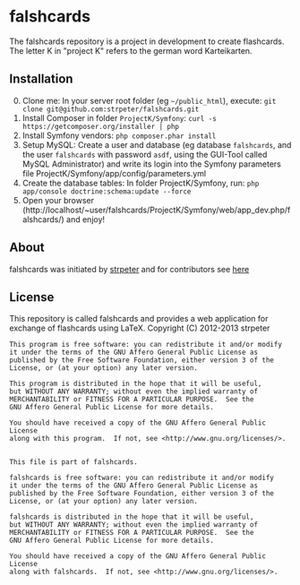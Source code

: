 falshcards
==========
The falshcards repository is a project in development to create flashcards. The letter K in "project K" refers to the german word Karteikarten.

Installation
------------
0. Clone me: In your server root folder (eg ```~/public_html```), execute: ```git clone git@github.com:strpeter/falshcards.git```
1. Install Composer in folder ```ProjectK/Symfony```: ```curl -s https://getcomposer.org/installer | php```
2. Install Symfony vendors: ```php composer.phar install```
3. Setup MySQL: Create a user and database (eg database ```falshcards```, and the user ```falshcards``` with password ```asdf```, using the GUI-Tool called MySQL Administrator) and write its login into the Symfony parameters file ProjectK/Symfony/app/config/parameters.yml
4. Create the database tables: In folder ProjectK/Symfony, run: ```php app/console doctrine:schema:update --force```
5. Open your browser (http://localhost/~user/falshcards/ProjectK/Symfony/web/app_dev.php/falshcards/) and enjoy!

About
-----
falshcards was initiated by [strpeter](https://github.com/strpeter) and for contributors see [here](https://github.com/strpeter/falshcards/contributors)

License
-------
This repository is called falshcards and provides a web application for exchange of flashcards using LaTeX.
Copyright (C) 2012-2013  strpeter

    This program is free software: you can redistribute it and/or modify
    it under the terms of the GNU Affero General Public License as
    published by the Free Software Foundation, either version 3 of the
    License, or (at your option) any later version.

    This program is distributed in the hope that it will be useful,
    but WITHOUT ANY WARRANTY; without even the implied warranty of
    MERCHANTABILITY or FITNESS FOR A PARTICULAR PURPOSE.  See the
    GNU Affero General Public License for more details.

    You should have received a copy of the GNU Affero General Public License
    along with this program.  If not, see <http://www.gnu.org/licenses/>.


    This file is part of falshcards.

    falshcards is free software: you can redistribute it and/or modify
    it under the terms of the GNU Affero General Public License as
    published by the Free Software Foundation, either version 3 of the
    License, or (at your option) any later version.

    falshcards is distributed in the hope that it will be useful,
    but WITHOUT ANY WARRANTY; without even the implied warranty of
    MERCHANTABILITY or FITNESS FOR A PARTICULAR PURPOSE.  See the
    GNU Affero General Public License for more details.

    You should have received a copy of the GNU Affero General Public License
    along with falshcards.  If not, see <http://www.gnu.org/licenses/>.
